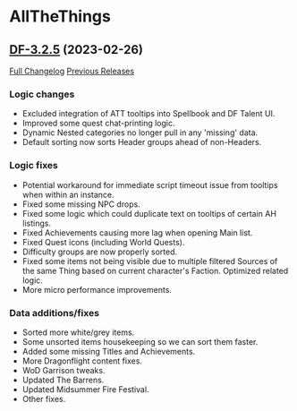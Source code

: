# AllTheThings

## [DF-3.2.5](https://github.com/DFortun81/AllTheThings/tree/DF-3.2.5) (2023-02-26)
[Full Changelog](https://github.com/DFortun81/AllTheThings/compare/DF-3.2.4...DF-3.2.5) [Previous Releases](https://github.com/DFortun81/AllTheThings/releases)


### Logic changes

- Excluded integration of ATT tooltips into Spellbook and DF Talent UI.
- Improved some quest chat-printing logic.
- Dynamic Nested categories no longer pull in any 'missing' data.
- Default sorting now sorts Header groups ahead of non-Headers.


### Logic fixes

- Potential workaround for immediate script timeout issue from tooltips when within an instance.
- Fixed some missing NPC drops.
- Fixed some logic which could duplicate text on tooltips of certain AH listings.
- Fixed Achievements causing more lag when opening Main list.
- Fixed Quest icons (including World Quests).
- Difficulty groups are now properly sorted.
- Fixed some items not being visible due to multiple filtered Sources of the same Thing based on current character's Faction. Optimized related logic.
- More micro performance improvements.

### Data additions/fixes

- Sorted more white/grey items.
- Some unsorted items housekeeping so we can sort them faster.
- Added some missing Titles and Achievements.
- More Dragonflight content fixes.
- WoD Garrison tweaks.
- Updated The Barrens.
- Updated Midsummer Fire Festival.
- Other fixes.
